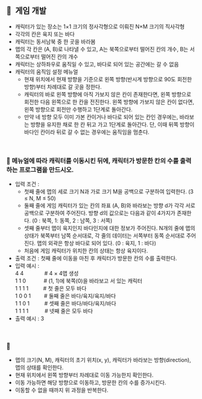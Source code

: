 ## **🧸  게임 개발**

- 캐릭터가 있는 장소는 1×1 크기의 정사각형으로 이뤄진 N×M 크기의 직사각형
- 각각의 칸은 육지 또는 바다
- 캐릭터는 동서남북 중 한 곳을 바라봄
- 맵의 각 칸은 (A, B)로 나타낼 수 있고, A는 북쪽으로부터 떨어진 칸의 개수, B는 서쪽으로부터 떨어진 칸의 개수
- 캐릭터는 상하좌우로 움직일 수 있고, 바다로 되어 있는 공간에는 갈 수 없음
- 캐릭터의 움직임 설정 메뉴얼
    - 현재 위치에서 현재 방향을 기준으로 왼쪽 방향(반시계 방향으로 90도 회전한 방향)부터 차례대로 갈 곳을 정한다.
    - 캐릭터의 바로 왼쪽 방향에 아직 가보지 않은 칸이 존재한다면, 왼쪽 방향으로 회전한 다음 왼쪽으로 한 칸을 전진한다. 왼쪽 방향에 가보지 않은 칸이 없다면, 왼쪽 방향으로 회전만 수행하고 1단계로 돌아간다.
    - 만약 네 방향 모두 이미 가본 칸이거나 바다로 되어 있는 칸인 경우에는, 바라보는 방향을 유지한 채로 한 칸 뒤고 가고 1단계로 돌아간다. 단, 이때 뒤쪽 방향이 바다인 칸이라 뒤로 갈 수 없는 경우에는 움직임을 멈춘다.
<br/>

### 🚪 메뉴얼에 따라 캐릭터를 이동시킨 뒤에, 캐릭터가 방문한 칸의 수를 출력하는 프로그램을 만드시오.

- 입력 조건 :
    - 첫째 줄에 맵의 세로 크기 N과 가로 크기 M을 공백으로 구분하여 입력한다. (3 ≤ N, M ≤ 50)
    - 둘째 줄에 게임 캐릭터가 있는 칸의 좌표 (A, B)와 바라보는 방향 d가 각각 서로 공백으로 구분하여 주어진다. 방향 d의 값으로는 다음과 같이 4가지가 존재한다.
    (0 : 북쪽, 1: 동쪽, 2 : 남쪽, 3 : 서쪽)
    - 셋째 줄부터 맵이 육지인지 바다인지에 대한 정보가 주어진다. N개의 줄에 맵의 상태가 북쪽부터 남쪽 순서대로, 각 줄의 데이터는 서쪽부터 동쪽 순서대로 주어진다. 맵의 외곽은 항상 바다로 되어 있다.
    (0 : 육지, 1 : 바다)
    - 처음에 게임 캐릭터가 위치한 칸의 상태는 항상 육지이다.
- 출력 조건 : 첫째 줄에 이동을 마친 후 캐릭터가 방문한 칸의 수를 출력한다.
- 입력 예시 : <br/>
    4 4 &nbsp;&nbsp;&nbsp;&nbsp;&nbsp;&nbsp;&nbsp;&nbsp;&nbsp;&nbsp;&nbsp;&nbsp; # 4 × 4맵 생성 <br/>
    1 1 0 &nbsp;&nbsp;&nbsp;&nbsp;&nbsp;&nbsp;&nbsp;&nbsp;&nbsp;&nbsp; # (1, 1)에 북쪽(0)을 바라보고 서 있는 캐릭터 <br/>
    1 1 1 1 &nbsp;&nbsp;&nbsp;&nbsp;&nbsp;&nbsp;&nbsp;&nbsp; # 첫 줄은 모두 바다 <br/>
    1 0 0 1 &nbsp;&nbsp;&nbsp;&nbsp;&nbsp;&nbsp;&nbsp; # 둘째 줄은 바다/육지/육지/바다 <br/>
    1 1 0 1 &nbsp;&nbsp;&nbsp;&nbsp;&nbsp;&nbsp;&nbsp;&nbsp; # 셋째 줄은 바다/바다/육지/바다 <br/>
    1 1 1 1 &nbsp;&nbsp;&nbsp;&nbsp;&nbsp;&nbsp;&nbsp;&nbsp;&nbsp; # 넷째 줄은 모두 바다 <br/>
- 출력 예시 : 3
<br/>

### **🔑**
- 맵의 크기(N, M), 캐릭터의 초기 위치(x, y), 캐릭터가 바라보는 방향(direction), 맵의 상태를 확인한다.
- 현재 위치에서 왼쪽 방향부터 차례대로 이동 가능한지 확인한다.
- 이동 가능하면 해당 방향으로 이동하고, 방문한 칸의 수를 증가시킨다.
- 이동할 수 없을 때까지 위 과정을 반복한다.
